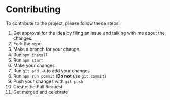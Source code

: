 # Contributing

To contribute to the project, please follow these steps:

1. Get approval for the idea by filing an issue and talking with me about the changes.
2. Fork the repo
3. Make a branch for your change
4. Run `npm install`
5. Run `npm start`
6. Make your changes
7. Run `git add -A` to add your changes
8. Run `npm run commit` (**Do not** use `git commit`)
9. Push your changes with `git push`
10. Create the Pull Request
11. Get merged and celebrate!

